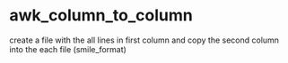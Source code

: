 # awk_column_to_column
create a file with the all lines in first column and copy the second column into the each file (smile_format)
